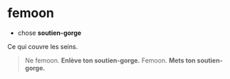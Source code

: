 # femoon
- chose **soutien-gorge**

Ce qui couvre les seins.

> Ne femoon.	**Enlève ton soutien-gorge.**
> Femoon.		**Mets ton soutien-gorge.**